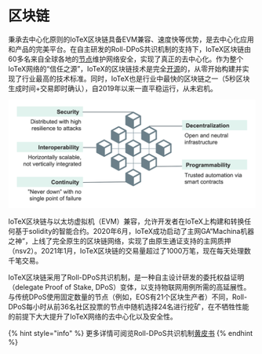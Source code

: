 # 区块链

秉承去中心化原则的IoTeX区块链具备EVM兼容、速度快等优势，是去中心化应用和产品的完美平台。在自主研发的Roll-DPoS共识机制的支持下，IoTeX区块链由60多名来自全球各地的[节点](https://member.iotex.io/)维护网络安全，实现了真正的去中心化。作为整个IoTeX网络的“信任之源”，IoTeX的区块链技术是完全[开源](https://github.com/iotexproject)的，从零开始构建并实现了行业最高的技术标准。同时，IoTeX也是行业中最快的区块链之一（5秒区块生成时间+交易即时确认），自2019年以来一直平稳运行，从未宕机。

![](../.gitbook/assets/image%20%2811%29.png)

IoTeX区块链与以太坊虚拟机（EVM）兼容，允许开发者在IoTeX上构建和转换任何基于solidity的智能合约。2020年6月，IoTeX成功启动了主网GA“Machina机器之神”，上线了完全原生的区块链网络，实现了由原生通证支持的主网质押（nsv2）。2021年1月，IoTeX区块链的交易量超过了1000万笔，现在每天处理数千笔交易。

IoTeX区块链采用了Roll-DPoS共识机制，是一种自主设计研发的委托权益证明（delegate Proof of Stake, DPoS）变体，以支持物联网用例所需的高延展性。与传统DPoS使用固定数量的节点（例如，EOS有21个区块生产者）不同，Roll-DPoS每小时从前36名社区投票的节点中随机选择24名进行挖矿，在不牺牲性能的前提下大大提升了IoTeX网络的去中心化以及安全性。

{% hint style="info" %}
更多详情可阅览Roll-DPoS共识机制[黄皮书](https://res.cloudinary.com/dokc3pa1x/image/upload/v1559623484/Research%20Paper/Academic_Paper_Yellow_Paper.pdf)
{% endhint %}



